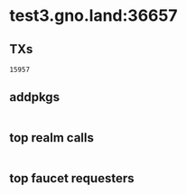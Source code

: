 # test3.gno.land:36657

## TXs
```
15957
```

## addpkgs
```
```

## top realm calls
```
```

## top faucet requesters
```
```

